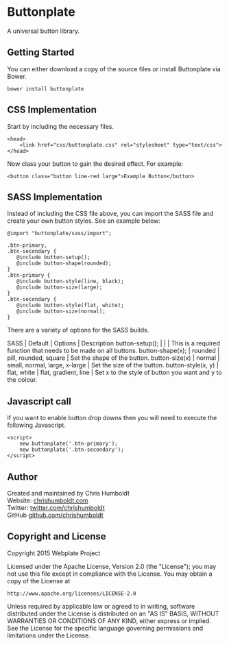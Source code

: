 # Buttonplate
A universal button library.

## Getting Started
You can either download a copy of the source files or install Buttonplate via Bower.

```
bower install buttonplate
```

## CSS Implementation
Start by including the necessary files.

```
<head>
	<link href="css/buttonplate.css" rel="stylesheet" type="text/css">
</head>
```

Now class your button to gain the desired effect. For example:

```
<button class="button line-red large">Example Button</button>
```

## SASS Implementation
Instead of including the CSS file above, you can import the SASS file and create your own button styles. See an example below:

```
@import "buttonplate/sass/import";

.btn-primary,
.btn-secondary {
   @include button-setup();
   @include button-shape(rounded);
}
.btn-primary {
   @include button-style(line, black);
   @include button-size(large);
}
.btn-secondary {
   @include button-style(flat, white);
   @include button-size(normal);
}
```

There are a variety of options for the SASS builds.

SASS | Default | Options | Description
button-setup(); | | | This is a required function that needs to be made on all buttons.
button-shape(x); | rounded | pill, rounded, square | Set the shape of the button.
button-size(x) | normal | small, normal, large, x-large | Set the size of the button.
button-style(x, y) | flat, white | flat, gradient, line | Set x to the style of button you want and y to the colour.

## Javascript call
If you want to enable button drop downs then you will need to execute the following Javascript.

```
<script>
	new buttonplate('.btn-primary');
	new buttonplate('.btn-secondary');
</script>
```

## Author
Created and maintained by Chris Humboldt<br>
Website: <a href="http://chrishumboldt.com/">chrishumboldt.com</a><br>
Twitter: <a href="https://twitter.com/chrishumboldt">twitter.com/chrishumboldt</a><br>
GitHub <a href="https://github.com/chrishumboldt">github.com/chrishumboldt</a><br>

## Copyright and License
Copyright 2015 Webplate Project

Licensed under the Apache License, Version 2.0 (the "License");
you may not use this file except in compliance with the License.
You may obtain a copy of the License at

    http://www.apache.org/licenses/LICENSE-2.0

Unless required by applicable law or agreed to in writing, software
distributed under the License is distributed on an "AS IS" BASIS,
WITHOUT WARRANTIES OR CONDITIONS OF ANY KIND, either express or implied.
See the License for the specific language governing permissions and
limitations under the License.
